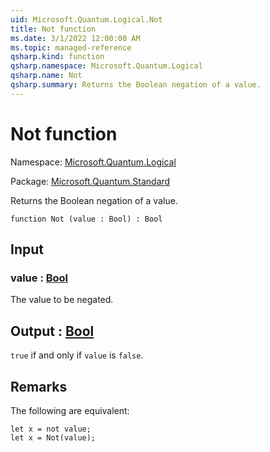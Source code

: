 ```yaml
---
uid: Microsoft.Quantum.Logical.Not
title: Not function
ms.date: 3/1/2022 12:00:00 AM
ms.topic: managed-reference
qsharp.kind: function
qsharp.namespace: Microsoft.Quantum.Logical
qsharp.name: Not
qsharp.summary: Returns the Boolean negation of a value.
---
```


# Not function

Namespace: [Microsoft.Quantum.Logical](xref:Microsoft.Quantum.Logical)

Package: [Microsoft.Quantum.Standard](https://nuget.org/packages/Microsoft.Quantum.Standard)


Returns the Boolean negation of a value.

```qsharp
function Not (value : Bool) : Bool
```


## Input

### value : [Bool](xref:microsoft.quantum.qsharp.valueliterals#bool-literals)

The value to be negated.



## Output : [Bool](xref:microsoft.quantum.qsharp.valueliterals#bool-literals)

`true` if and only if `value` is `false`.

## Remarks

The following are equivalent:```qsharplet x = not value;let x = Not(value);```